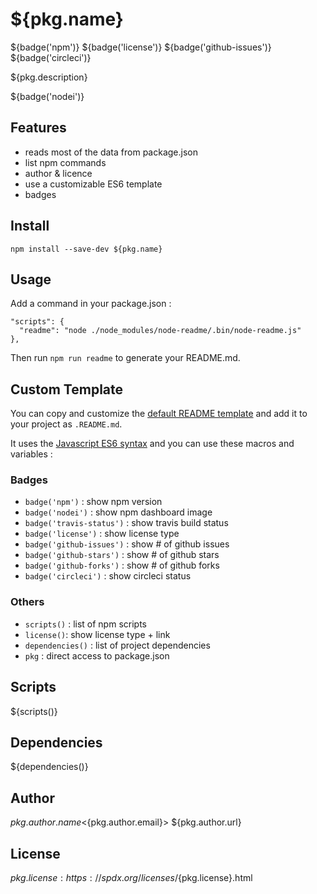# ${pkg.name}

${badge('npm')} ${badge('license')} ${badge('github-issues')}  ${badge('circleci')}

${pkg.description}

${badge('nodei')}

## Features

 - reads most of the data from package.json
 - list npm commands
 - author & licence
 - use a customizable ES6 template
 - badges

## Install

`npm install --save-dev ${pkg.name}`

## Usage

Add a command in your package.json :
```
"scripts": {
  "readme": "node ./node_modules/node-readme/.bin/node-readme.js"
},
```

Then run `npm run readme` to generate your README.md.

## Custom Template

You can copy and customize the [default README template](./src/.README.md) and add it to your project as `.README.md`.

It uses the [Javascript ES6  syntax](https://developer.mozilla.org/en-US/docs/Web/JavaScript/Reference/template_strings) and you can use these macros and variables :

### Badges

 - `badge('npm')` : show npm version
 - `badge('nodei')` : show npm dashboard image
 - `badge('travis-status')` : show travis build status
 - `badge('license')` : show license type
 - `badge('github-issues')` : show # of github issues
 - `badge('github-stars')` : show # of github stars
 - `badge('github-forks')` : show # of github forks
 - `badge('circleci')` : show circleci status

### Others
 - `scripts()` : list of npm scripts
 - `license()`: show license type + link
 - `dependencies()` : list of project dependencies
 - `pkg` : direct access to package.json

## Scripts  

${scripts()}

## Dependencies

${dependencies()}

## Author

${pkg.author.name} <${pkg.author.email}> ${pkg.author.url}

## License

${pkg.license} : https://spdx.org/licenses/${pkg.license}.html
